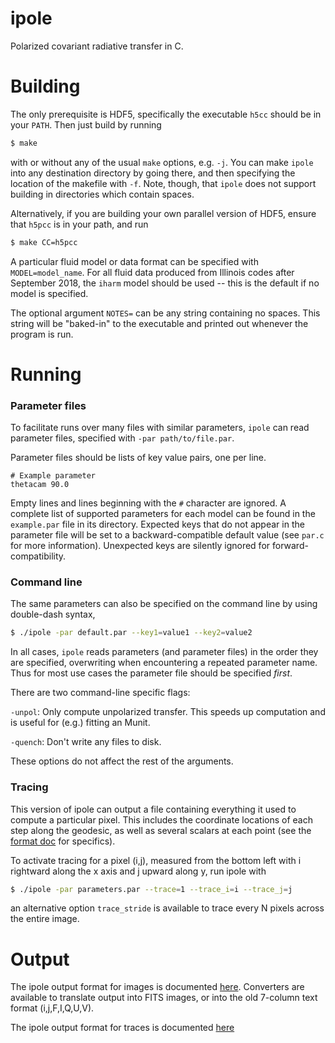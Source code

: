 # ipole
Polarized covariant radiative transfer in C.

# Building

The only prerequisite is HDF5, specifically the executable ```h5cc``` should 
be in your ```PATH```. Then just build by running

```bash
$ make
```
with or without any of the usual ```make``` options, e.g. ```-j```.  You can 
make ```ipole``` into any destination directory by going there, and then 
specifying the location of the makefile with ```-f```.  Note, though, that
```ipole``` does not support building in directories which contain spaces.

Alternatively, if you are building your own parallel version of HDF5, ensure that
```h5pcc``` is in your path, and run

```bash
$ make CC=h5pcc
```

A particular fluid model or data format can be specified with
```MODEL=model_name```. For all fluid data produced from Illinois codes after
September 2018, the ```iharm``` model should be used -- this is the default if
no model is specified.

The optional argument ```NOTES=``` can be any string containing no spaces.
This string will be "baked-in" to the executable and printed out whenever the
program is run.

# Running

### Parameter files

To facilitate runs over many files with similar parameters,
```ipole``` can read parameter files, specified with
```-par path/to/file.par```.

Parameter files should be lists of key value pairs, one per line.

```
# Example parameter
thetacam 90.0
```

Empty lines and lines beginning with the ```#``` character are ignored.
A complete list of supported parameters for each model can be found in the
```example.par``` file in its directory. Expected keys
that do not appear in the parameter file will be set to a backward-compatible
default value (see ```par.c``` for more information). Unexpected keys are
silently ignored for forward-compatibility.

### Command line

The same parameters can also be specified on the command line by using
double-dash syntax,

```bash
$ ./ipole -par default.par --key1=value1 --key2=value2
```

In all cases, ```ipole``` reads parameters (and parameter files) in the order 
they are specified, overwriting when encountering a repeated parameter name.
Thus for most use cases the parameter file should be specified *first*.

There are two command-line specific flags:

```-unpol```: Only compute unpolarized transfer. This speeds up computation and
is useful for (e.g.) fitting an Munit.

```-quench```: Don't write any files to disk.

These options do not affect the rest of the arguments.

### Tracing

This version of ipole can output a file containing everything it used to compute
a particular pixel.  This includes the coordinate locations of each step along
the geodesic, as well as several scalars at each point (see the
[format doc](https://github.com/AFD-Illinois/docs/wiki/Trace-File-Output-Format)
for specifics).

To activate tracing for a pixel (i,j), measured from the bottom left with i
rightward along the x axis and j upward along y, run ipole with

```bash
$ ./ipole -par parameters.par --trace=1 --trace_i=i --trace_j=j
```

an alternative option ```trace_stride``` is available to trace every N pixels
across the entire image.

# Output

The ipole output format for images is documented
[here](https://github.com/AFD-Illinois/docs/wiki/Image-Format).
Converters are available to translate output into FITS images, or into the old
7-column text format (i,j,F,I,Q,U,V).

The ipole output format for traces is documented
[here](https://github.com/AFD-Illinois/docs/wiki/Trace-File-Output-Format)